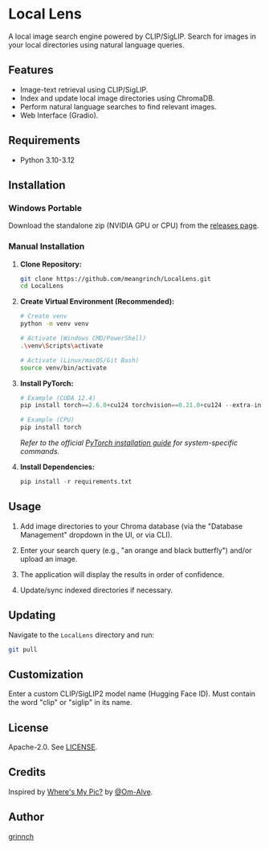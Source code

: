 # Local Lens

A local image search engine powered by CLIP/SigLIP. Search for images in your local directories using natural language queries.

## Features

*   Image-text retrieval using CLIP/SigLIP.
*   Index and update local image directories using ChromaDB.
*   Perform natural language searches to find relevant images.
*   Web Interface (Gradio).

## Requirements

*   Python 3.10-3.12

## Installation

### Windows Portable

Download the standalone zip (NVIDIA GPU or CPU) from the [releases page](https://github.com/meangrinch/LocalLens/releases). 

### Manual Installation

1.  **Clone Repository:**
    ```bash
    git clone https://github.com/meangrinch/LocalLens.git
    cd LocalLens
    ```

2. **Create Virtual Environment (Recommended):**
    ```bash
    # Create venv
    python -m venv venv
    
    # Activate (Windows CMD/PowerShell)
    .\venv\Scripts\activate
    
    # Activate (Linux/macOS/Git Bash)
    source venv/bin/activate
    ```

3.  **Install PyTorch:**
    ```python
    # Example (CUDA 12.4)
    pip install torch==2.6.0+cu124 torchvision==0.21.0+cu124 --extra-index-url https://download.pytorch.org/whl/cu124

    # Example (CPU)
    pip install torch
    ```
    *Refer to the official [PyTorch installation guide](https://pytorch.org/get-started/locally/) for system-specific commands.*

4.  **Install Dependencies:**
    ```python
    pip install -r requirements.txt
    ```

## Usage

1.  Add image directories to your Chroma database (via the "Database Management" dropdown in the UI, or via CLI).

2.  Enter your search query (e.g., "an orange and black butterfly") and/or upload an image.

3.  The application will display the results in order of confidence.

4.  Update/sync indexed directories if necessary.

## Updating

Navigate to the `LocalLens` directory and run:
```bash
git pull
```

## Customization

Enter a custom CLIP/SigLIP2 model name (Hugging Face ID). Must contain the word "clip" or "siglip" in its name.

## License

Apache-2.0. See [LICENSE](LICENSE).

## Credits

Inspired by [Where's My Pic?](https://github.com/Om-Alve/Wheres_My_Pic) by [@Om-Alve](https://github.com/Om-Alve).

## Author

[grinnch](https://github.com/meangrinch)